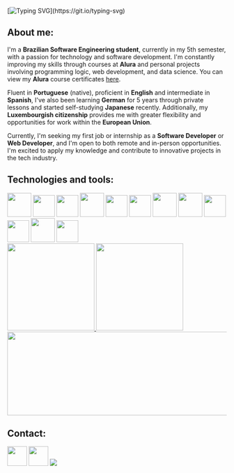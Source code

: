 [![Typing SVG](https://readme-typing-svg.herokuapp.com?font=Noto+Sans&weight=800&size=32&duration=5000&pause=800&color=0762df&width=800&lines=Welcome+to+my+GitHub+profile!;Bem-vindo+ao+meu+perfil+do+GitHub!;Willkommen+auf+meinem+GitHub-Profil!;¡Bienvenido+a+mi+perfil+de+GitHub!;%E7%A7%81%E3%81%AE+GitHub+%E3%83%97%E3%83%AD%E3%83%95%E3%82%A3%E3%83%BC%E3%83%AB%E3%81%B8%E3%82%88%E3%81%86%E3%81%93%E3%81%9D!)](https://git.io/typing-svg)

## About me:
I'm a **Brazilian Software Engineering student**, currently in my 5th semester, with a passion for technology and software development. 
I'm constantly improving my skills through courses at **Alura** and personal projects involving programming logic, web development, and data science.
You can view my **Alura** course certificates <a href="https://github.com/user-attachments/files/18043606/alura_courses_certificate.pdf" target="_blank">here</a>.

Fluent in **Portuguese** (native), proficient in **English** and intermediate in **Spanish**, I've also been learning **German** for 5 years through private lessons and started self-studying **Japanese** recently. Additionally, my **Luxembourgish citizenship** provides me with greater flexibility and opportunities for work within the **European Union**.

Currently, I'm seeking my first job or internship as a **Software Developer** or **Web Developer**, and I'm open to both remote and in-person opportunities. 
I'm excited to apply my knowledge and contribute to innovative projects in the tech industry.

## Technologies and tools:
<div style="display: inline-block">
  <img height="55px" width="55px" src="https://cdn.jsdelivr.net/gh/devicons/devicon@latest/icons/python/python-original.svg" />
  <img height="50px" width="50px" src="https://cdn.jsdelivr.net/gh/devicons/devicon@latest/icons/html5/html5-original.svg" />
  <img height="50px" width="50px" src="https://cdn.jsdelivr.net/gh/devicons/devicon@latest/icons/css3/css3-original.svg" />
  <img height="55px" width="55px" src="https://cdn.jsdelivr.net/gh/devicons/devicon@latest/icons/bootstrap/bootstrap-original.svg" />
  <img height="50px" width="50px" src="https://cdn.jsdelivr.net/gh/devicons/devicon@latest/icons/javascript/javascript-original.svg" />
  <img height="50px" width="50px" src="https://cdn.jsdelivr.net/gh/devicons/devicon@latest/icons/nodejs/nodejs-original.svg" />
  <img height="55px" width="55px" src="https://cdn.jsdelivr.net/gh/devicons/devicon@latest/icons/react/react-original.svg" />
  <img height="55px" width="55px" src="https://cdn.jsdelivr.net/gh/devicons/devicon@latest/icons/flask/flask-original.svg" />
  <img height="50px" width="50px" src="https://cdn.jsdelivr.net/gh/devicons/devicon@latest/icons/mysql/mysql-original.svg" />
  <img height="50px" width="50px" src="https://cdn.jsdelivr.net/gh/devicons/devicon@latest/icons/anaconda/anaconda-original.svg" />
  <img height="55px" width="55px" src="https://cdn.jsdelivr.net/gh/devicons/devicon@latest/icons/jupyter/jupyter-original-wordmark.svg" />
  <img height="50px" width="50px" src="https://cdn.jsdelivr.net/gh/devicons/devicon@latest/icons/git/git-original.svg" />
  <br>
</div>
<br>

<div>
<a href="https://github.com/arthurbenczdecamargo">
<img height="200px" src="https://github-readme-stats.vercel.app/api?username=arthurbenczdecamargo&show_icons=true&theme=transparent&custom_title=My%20GitHub%20Stats&hide_border=true&hide=prs,issues&hide_rank=true"/>
<img height="200px" src="https://github-readme-stats.vercel.app/api/top-langs/?username=arthurbenczdecamargo&layout=compact&langs_count=10&theme=transparent&hide_border=true&size_weight=0&count_weight=1"/>
</a>
</div>

<a href="https://github.com/arthurbenczdecamargo">
<img src="https://github.com/user-attachments/assets/407b1f95-472c-4cd0-ba1e-30d9bc3b59fb" viewBox="-16 -32 880 192" width="880" height="192" xmlns="http://www.w3.org/2000/svg" />
</a>

## Contact:
<a href="https://www.linkedin.com/in/arthurbenczdecamargo/" target="_blank"><img height="45px" width="45px" src="https://cdn.jsdelivr.net/gh/devicons/devicon@latest/icons/linkedin/linkedin-original.svg" /></a>
<a href="mailto:arthur.benczdecamargo@gmail.com"><img height="45px" width="45px" src="https://github.com/user-attachments/assets/c3d6edf1-6ba7-4f1f-9b6b-c511974c7553" /></a>
<img src="https://github.com/user-attachments/assets/c05dded9-822e-4c13-a6a5-18d80d3d5e06">
